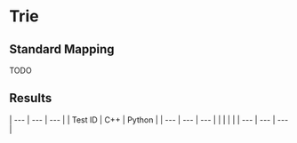 # Trie

## Standard Mapping

TODO

## Results

| --- | --- | --- |
| Test ID | C++ | Python |
| --- | --- | --- |
| | | |
| --- | --- | --- |
